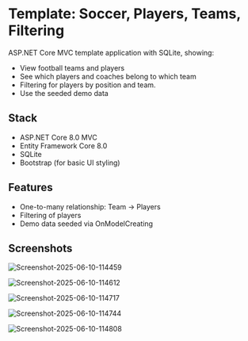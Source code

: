 # Template: Soccer, Players, Teams, Filtering

ASP.NET Core MVC template application with SQLite, showing:

- View football teams and players
- See which players and coaches belong to which team
- Filtering for players by position and team. 
- Use the seeded demo data

## Stack

- ASP.NET Core 8.0 MVC
- Entity Framework Core 8.0
- SQLite
- Bootstrap (for basic UI styling)

## Features

- One-to-many relationship: Team → Players
- Filtering of players  
- Demo data seeded via OnModelCreating

## Screenshots

![Screenshot-2025-06-10-114459](https://github.com/user-attachments/assets/9a578c26-c3f4-4cb1-98cf-391ff97850ad)

![Screenshot-2025-06-10-114612](https://github.com/user-attachments/assets/e0d9b993-92ef-4032-91a5-2cdf870bae92)

![Screenshot-2025-06-10-114717](https://github.com/user-attachments/assets/3b928191-531f-440f-ab34-55de75891ff8)

![Screenshot-2025-06-10-114744](https://github.com/user-attachments/assets/e3ce165f-a3c2-4bb9-bf04-66c5c9fa1389)

![Screenshot-2025-06-10-114808](https://github.com/user-attachments/assets/35554033-ff92-430c-9a89-c16e46e6a66c)

